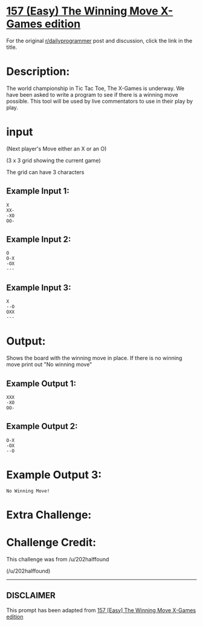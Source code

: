 # [157 (Easy) The Winning Move X-Games edition](https://www.reddit.com/r/dailyprogrammer/comments/22fgs1/472014_challenge_157_easy_the_winning_move_xgames/)

For the original [r/dailyprogrammer](https://www.reddit.com/r/dailyprogrammer/) post and discussion, click the link in the title.

# Description:
The world championship in Tic Tac Toe, The X-Games is underway. We have been asked to write a program
to see if there is a winning move possible. This tool will be used by live commentators to
use in their play by play.

# input
(Next player's Move either an X or an O)

(3 x 3 grid showing the current game)

The grid can have 3 characters

## Example Input 1:

```
X
XX-
-XO
OO-
```
## Example Input 2:

```
O
O-X
-OX
---
```
## Example Input 3:

```
X
--O
OXX
---
```
# Output:
Shows the board with the winning move in place. If there is no winning move print out "No winning move"

## Example Output 1:

```
XXX
-XO
OO-
```
## Example Output 2:

```
O-X
-OX
--O
```
# Example Output 3:

```
No Winning Move!
```
# Extra Challenge:
# Challenge Credit:
This challenge was from /u/202halffound 

(/u/202halffound)

----
## **DISCLAIMER**
This prompt has been adapted from [157 [Easy] The Winning Move X-Games edition](https://www.reddit.com/r/dailyprogrammer/comments/22fgs1/472014_challenge_157_easy_the_winning_move_xgames/
)

